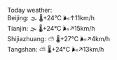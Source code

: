 Today weather:  
Beijing: 🌫  🌡️+24°C 🌬️↑11km/h  
Tianjin: 🌫  🌡️+24°C 🌬️↗15km/h  
Shijiazhuang: ⛅️  🌡️+27°C 🌬️↗4km/h  
Tangshan: ⛅️  🌡️+24°C 🌬️↗13km/h  
